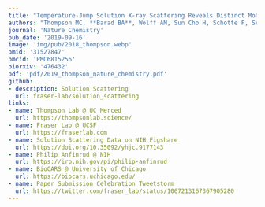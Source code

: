 ```yaml
---
title: "Temperature-Jump Solution X-ray Scattering Reveals Distinct Motions in a Dynamic Enzyme"
authors: "Thompson MC, **Barad BA**, Wolff AM, Sun Cho H, Schotte F, Schwarz DMC, Anfinrud P, Fraser JS<sup>✉</sup>"
journal: 'Nature Chemistry'
pub_date: '2019-09-16'
image: 'img/pub/2018_thompson.webp'
pmid: '31527847'
pmcid: 'PMC6815256'
biorxiv: '476432'
pdf: 'pdf/2019_thompson_nature_chemistry.pdf'
github:
- description: Solution Scattering
  url: fraser-lab/solution_scattering
links:
- name: Thompson Lab @ UC Merced
  url: https://thompsonlab.science/
- name: Fraser Lab @ UCSF
  url: https://fraserlab.com
- name: Solution Scattering Data on NIH Figshare
  url: https://doi.org/10.35092/yhjc.9177143
- name: Philip Anfinrud @ NIH
  url: https://irp.nih.gov/pi/philip-anfinrud
- name: BioCARS @ University of Chicago
  url: https://biocars.uchicago.edu/
- name: Paper Submission Celebration Tweetstorm
  url: https://twitter.com/fraser_lab/status/1067213167367905280
---
```

